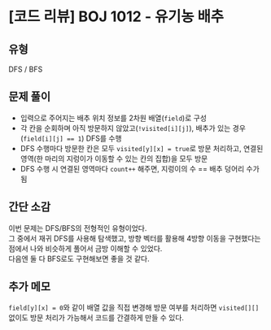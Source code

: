 # [코드 리뷰] BOJ 1012 - 유기농 배추 

## 유형
DFS / BFS

## 문제 풀이

- 입력으로 주어지는 배추 위치 정보를 2차원 배열(`field`)로 구성
- 각 칸을 순회하며 아직 방문하지 않았고(`!visited[i][j]`), 배추가 있는 경우(`field[i][j] == 1`) DFS를 수행
- DFS 수행마다 방문한 칸은 모두 `visited[y][x] = true`로 방문 처리하고, 연결된 영역(한 마리의 지렁이가 이동할 수 있는 칸의 집합)을 모두 방문
- DFS 수행 시 연결된 영역마다 `count++` 해주면, 지렁이의 수 == 배추 덩어리 수가 됨

## 간단 소감

이번 문제는 DFS/BFS의 전형적인 유형이었다. <br>
그 중에서 재귀 DFS를 사용해 탐색했고, 방향 벡터를 활용해 4방향 이동을 구현했다는 점에서 나와 비슷하게 풀어서 금방 이해할 수 있었다. <br> 
다음엔 둘 다 BFS로도 구현해보면 좋을 것 같다.

## 추가 메모

`field[y][x] = 0`와 같이 배열 값을 직접 변경해 방문 여부를 처리하면 `visited[][]` 없이도 방문 처리가 가능해서 코드를 간결하게 만들 수 있다.
